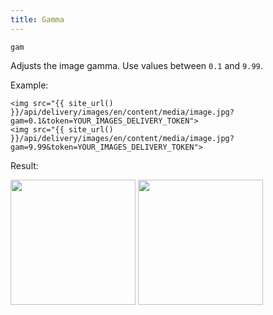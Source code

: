 ```yaml
---
title: Gamma
---
```


`gam`

Adjusts the image gamma. Use values between `0.1` and `9.99`.

Example:

```twig
<img src="{{ site_url() }}/api/delivery/images/en/content/media/image.jpg?gam=0.1&token=YOUR_IMAGES_DELIVERY_TOKEN">
<img src="{{ site_url() }}/api/delivery/images/en/content/media/image.jpg?gam=9.99&token=YOUR_IMAGES_DELIVERY_TOKEN">
```

Result:

<img width="200" class="inline" src="[site_url]/api/delivery/images/en/content/media/image.jpg?q=70&w=200&dpr=2&gam=0.1&token=4864fb8e1ebe080e6e4ad5c4363083a6" />
<img width="200" class="inline" src="[site_url]/api/delivery/images/en/content/media/image.jpg?q=70&w=200&dpr=2&gam=9.99&token=4864fb8e1ebe080e6e4ad5c4363083a6" />
